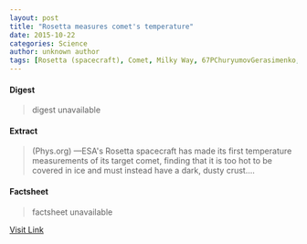 ```yaml
---
layout: post
title: "Rosetta measures comet's temperature"
date: 2015-10-22
categories: Science
author: unknown author
tags: [Rosetta (spacecraft), Comet, Milky Way, 67PChuryumovGerasimenko, Galaxy, Astronomy, Comet nucleus, Sun, Outer space, Physical sciences, Solar System, Astronomical objects, Planetary science, Bodies of the Solar System, Space science]
---
```



#### Digest
>digest unavailable

#### Extract
>(Phys.org) —ESA's Rosetta spacecraft has made its first temperature measurements of its target comet, finding that it is too hot to be covered in ice and must instead have a dark, dusty crust....

#### Factsheet
>factsheet unavailable

[Visit Link](http://phys.org/news326111431.html)


